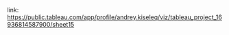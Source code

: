 link: <a>https://public.tableau.com/app/profile/andrey.kiseleq/viz/tableau_project_16936814587900/sheet15</a>
